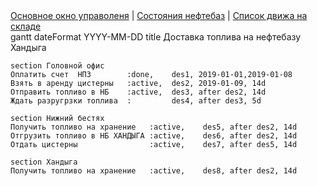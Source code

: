 <!DOCTYPE html>
<html>
<head>
  <meta charset="utf-8">
  <meta http-equiv="X-UA-Compatible" content="IE=edge">
  <title>Geodesu</title>
  <script src="./mermaid.js"></script>
</head>
<body>
  <a href="#">Основное окно управоленя</a> | <a href="#">Состояния нефтебаз</a> | <a href="#">Список движа на складе</a>
  <div class="mermaid">
	gantt
	dateFormat  YYYY-MM-DD
	title Доставка топлива на нефтебазу Хандыга

	section Головной офис
	Оплатить счет  НПЗ        :done,    des1, 2019-01-01,2019-01-08
	Взять в аренду цистерны   :active,  des2, 2019-01-09, 14d
	Отправить топливо в НБ    :active,  des3, after des2, 14d
	Ждать разругрзки топлива  :         des4, after des3, 5d
	
	section Нижний бестях
	Получить топливо на хранение   :active,    des5, after des2, 14d
	Отгрузить топливо в НБ ХАНДЫГА :active,    des6, after des2, 14d
	Отдать цистерны         	   :active,    des7, after des5, 14d
	
	section Хандыга
	Получить топливо на хранение   :active,    des8, after des2, 14d
	
	
  
  </div>
  <script>
    mermaid.initialize({
      theme: 'forest',
      // themeCSS: '.node rect { fill: red; }',
      logLevel: 3,
      flowchart: { curve: 'linear' },
      gantt: { axisFormat: '%m/%d/%Y' },
      sequence: { actorMargin: 50 },
      // sequenceDiagram: { actorMargin: 300 } // deprecated
    });
  </script>
</body>
</html>
